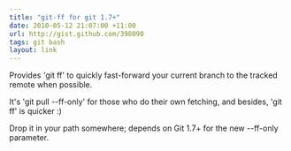 ```yaml
---
title: "git-ff for git 1.7+"
date: 2010-05-12 21:07:00 +11:00
url: http://gist.github.com/398090
tags: git bash
layout: link
---
```

Provides 'git ff' to quickly fast-forward your current branch to the tracked remote when possible.

It's 'git pull --ff-only' for those who do their own fetching, and besides, 'git ff' is quicker :)

Drop it in your path somewhere; depends on Git 1.7+ for the new --ff-only parameter.

<script src="http://gist.github.com/398090.js?file=git-ff"></script>
